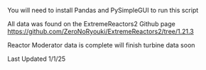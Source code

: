 You will need to install Pandas and PySimpleGUI to run this script

All data was found on the ExtremeReactors2 Github page https://github.com/ZeroNoRyouki/ExtremeReactors2/tree/1.21.3

Reactor Moderator data is complete will finish turbine data soon

Last Updated 1/1/25
